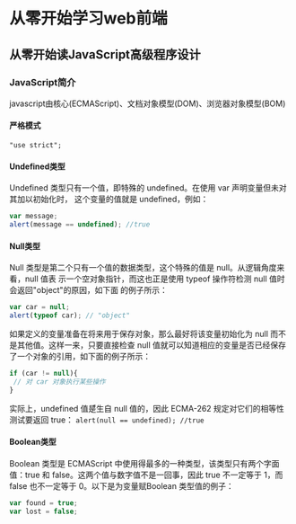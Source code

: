 # 从零开始学习web前端
## 从零开始读JavaScript高级程序设计
### JavaScript简介
javascript由核心(ECMAScript)、文档对象模型(DOM)、浏览器对象模型(BOM)
#### 严格模式
`"use strict"; `
#### Undefined类型
Undefined 类型只有一个值，即特殊的 undefined。在使用 var 声明变量但未对其加以初始化时，
这个变量的值就是 undefined，例如：
```javascript 
var message;
alert(message == undefined); //true
```
#### Null类型
Null 类型是第二个只有一个值的数据类型，这个特殊的值是 null。从逻辑角度来看，null 值表
示一个空对象指针，而这也正是使用 typeof 操作符检测 null 值时会返回"object"的原因，如下面
的例子所示：
```js
var car = null;
alert(typeof car); // "object" 
```
如果定义的变量准备在将来用于保存对象，那么最好将该变量初始化为 null 而不是其他值。这样一来，只要直接检查 null 值就可以知道相应的变量是否已经保存了一个对象的引用，如下面的例子所示：
```js
if (car != null){
 // 对 car 对象执行某些操作
} 
```
实际上，undefined 值是ี生自 null 值的，因此 ECMA-262 规定对它们的相等性测试要返回 true：
`alert(null == undefined); //true`
#### Boolean类型
Boolean 类型是 ECMAScript 中使用得最多的一种类型，该类型只有两个字面值：true 和 false。这两个值与数字值不是一回事，因此 true 不一定等于 1，而false 也不一定等于 0。以下是为变量赋Boolean 类型值的例子：
```js
var found = true;
var lost = false; 
```